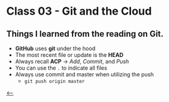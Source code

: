 # Class 03 - Git and the Cloud

## Things I learned from the reading on Git.  

+ **GitHub** uses **git** under the hood
+ The most recent file or update is the **HEAD**
+ Always recall **ACP** -> *Add*, *Commit*, and *Push*
+ You can use the `.` to indicate all files
+ Always use commit and master when utilizing the push
  + ```git push origin master```

[<--](README.md)